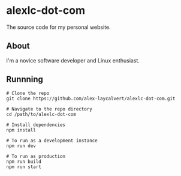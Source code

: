 # alexlc-dot-com

The source code for my personal website.

## About

I'm a novice software developer and Linux enthusiast.

## Runnning

```
# Clone the repo
git clone https://github.com/alex-laycalvert/alexlc-dot-com.git

# Navigate to the repo directory
cd /path/to/alexlc-dot-com

# Install dependencies
npm install

# To run as a development instance
npm run dev

# To run as production
npm run build
npm run start
```
